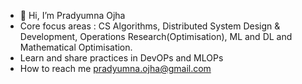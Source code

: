 - 👋 Hi, I’m Pradyumna Ojha
- Core focus areas : CS Algorithms, Distributed System Design & Development, Operations Research(Optimisation), ML and DL and Mathematical Optimisation.
- Learn and share practices in DevOPs and MLOPs
- How to reach me pradyumna.ojha@gmail.com

<!---
pradyojha/pradyojha is a ✨ special ✨ repository because its `README.md` (this file) appears on your GitHub profile.
You can click the Preview link to take a look at your changes.
--->
